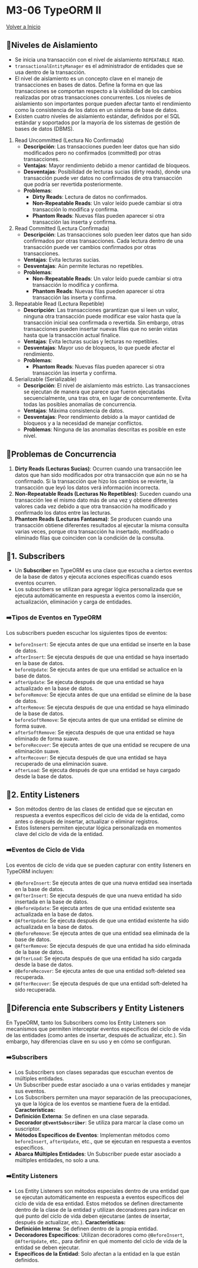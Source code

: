 # M3-06 TypeORM II

[Volver a Inicio](../README.md)

## 🎯Niveles de Aislamiento

- Se inicia una transacción con el nivel de aislamiento `REPEATABLE READ`.
- `transactionalEntityManager` es el administrador de entidades que se usa dentro de la transacción.
- El nivel de aislamiento es un concepto clave en el manejo de transacciones en bases de datos. Define la forma en que las transacciones se comportan respecto a la visibilidad de los cambios realizadas por otras transacciones concurrentes. Los niveles de aislamiento son importantes porque pueden afectar tanto el rendimiento como la consistencia de los datos en un sistema de base de datos.
- Existen cuatro niveles de aislamiento estándar, definidos por el SQL estándar y soportados por la mayoría de los sistemas de gestión de bases de datos (DBMS).

1. Read Uncommitted (Lectura No Confirmada)
   - **Descripción**: Las transacciones pueden leer datos que han sido modificados pero no confirmados (committed) por otras transacciones.
   - **Ventajas**: Mayor rendimiento debido a menor cantidad de bloqueos.
   - **Desventajas**: Posibilidad de lecturas sucias (dirty reads), donde una transacción puede ver datos no confirmados de otra transacción que podría ser revertida posteriormente.
   - **Problemas**:
     - **Dirty Reads**: Lectura de datos no confirmados.
     - **Non-Repeatable Reads**: Un valor leído puede cambiar si otra transacción lo modifica y confirma.
     - **Phantom Reads**: Nuevas filas pueden aparecer si otra transacción las inserta y confirma.
2. Read Committed (Lectura Confirmada)
   - **Descripción**: Las transacciones solo pueden leer datos que han sido confirmados por otras transacciones. Cada lectura dentro de una transacción puede ver cambios confirmados por otras transacciones.
   - **Ventajas**: Evita lecturas sucias.
   - **Desventajas**: Aún permite lecturas no repetibles.
   - **Problemas**:
     - **Non-Repeatable Reads**: Un valor leído puede cambiar si otra transacción lo modifica y confirma.
     - **Phantom Reads**: Nuevas filas pueden aparecer si otra transacción las inserta y confirma.
3. Repeatable Read (Lectura Repetible)
   - **Descripción**: Las transacciones garantizan que si leen un valor, ninguna otra transacción puede modificar ese valor hasta que la transacción inicial sea confirmada o revertida. Sin embargo, otras transacciones pueden insertar nuevas filas que no serán vistas hasta que la transacción actual finalice.
   - **Ventajas**: Evita lecturas sucias y lecturas no repetibles.
   - **Desventajas**: Mayor uso de bloqueos, lo que puede afectar el rendimiento.
   - **Problemas**:
     - **Phantom Reads**: Nuevas filas pueden aparecer si otra transacción las inserta y confirma.
4. Serializable (Serializable)
   - **Descripción**: El nivel de aislamiento más estricto. Las transacciones se ejecutan de manera que parece que fueron ejecutadas secuencialmente, una tras otra, en lugar de concurrentemente. Evita todas las posibles anomalías de concurrencia.
   - **Ventajas**: Máxima consistencia de datos.
   - **Desventajas**: Peor rendimiento debido a la mayor cantidad de bloqueos y a la necesidad de manejar conflictos.
   - **Problemas**: Ninguna de las anomalías descritas es posible en este nivel.

## 🎯Problemas de Concurrencia

1. **Dirty Reads (Lecturas Sucias)**: Ocurren cuando una transacción lee datos que han sido modificados por otra transacción que aún no se ha confirmado. Si la transacción que hizo los cambios se revierte, la transacción que leyó los datos verá información incorrecta.
2. **Non-Repeatable Reads (Lecturas No Repetibles)**: Suceden cuando una transacción lee el mismo dato más de una vez y obtiene diferentes valores cada vez debido a que otra transacción ha modificado y confirmado los datos entre las lecturas.
3. **Phantom Reads (Lecturas Fantasma)**: Se producen cuando una transacción obtiene diferentes resultados al ejecutar la misma consulta varias veces, porque otra transacción ha insertado, modificado o eliminado filas que coinciden con la condición de la consulta.

## 🎯1. Subscribers
- Un **Subscriber** en TypeORM es una clase que escucha a ciertos eventos de la base de datos y ejecuta acciones específicas cuando esos eventos ocurren.
- Los subscribers se utilizan para agregar lógica personalizada que se ejecuta automáticamente en respuesta a eventos como la inserción, actualización, eliminación y carga de entidades.

### ➡️Tipos de Eventos en TypeORM

Los subscribers pueden escuchar los siguientes tipos de eventos:

- `beforeInsert`: Se ejecuta antes de que una entidad se inserte en la base de datos.
- `afterInsert`: Se ejecuta después de que una entidad se haya insertado en la base de datos.
- `beforeUpdate`: Se ejecuta antes de que una entidad se actualice en la base de datos.
- `afterUpdate`: Se ejecuta después de que una entidad se haya actualizado en la base de datos.
- `beforeRemove`: Se ejecuta antes de que una entidad se elimine de la base de datos.
- `afterRemove`: Se ejecuta después de que una entidad se haya eliminado de la base de datos.
- `beforeSoftRemove`: Se ejecuta antes de que una entidad se elimine de forma suave.
- `afterSoftRemove`: Se ejecuta después de que una entidad se haya eliminado de forma suave.
- `beforeRecover`: Se ejecuta antes de que una entidad se recupere de una eliminación suave.
- `afterRecover`: Se ejecuta después de que una entidad se haya recuperado de una eliminación suave.
- `afterLoad`: Se ejecuta después de que una entidad se haya cargado desde la base de datos.

## 🎯2. Entity Listeners
- Son métodos dentro de las clases de entidad que se ejecutan en respuesta a eventos específicos del ciclo de vida de la entidad, como antes o después de insertar, actualizar o eliminar registros.
- Estos listeners permiten ejecutar lógica personalizada en momentos clave del ciclo de vida de la entidad.
  
### ➡️Eventos de Ciclo de Vida

Los eventos de ciclo de vida que se pueden capturar con entity listeners en TypeORM incluyen:

- `@BeforeInsert`: Se ejecuta antes de que una nueva entidad sea insertada en la base de datos.
- `@AfterInsert`: Se ejecuta después de que una nueva entidad ha sido insertada en la base de datos.
- `@BeforeUpdate`: Se ejecuta antes de que una entidad existente sea actualizada en la base de datos.
- `@AfterUpdate`: Se ejecuta después de que una entidad existente ha sido actualizada en la base de datos.
- `@BeforeRemove`: Se ejecuta antes de que una entidad sea eliminada de la base de datos.
- `@AfterRemove`: Se ejecuta después de que una entidad ha sido eliminada de la base de datos.
- `@AfterLoad`: Se ejecuta después de que una entidad ha sido cargada desde la base de datos.
- `@BeforeRecover`: Se ejecuta antes de que una entidad soft-deleted sea recuperada.
- `@AfterRecover`: Se ejecuta después de que una entidad soft-deleted ha sido recuperada.

## 🎯Diferencia ente Subscribers y Entity Listeners

En TypeORM, tanto los Subscribers como los Entity Listeners son mecanismos que permiten interceptar eventos específicos del ciclo de vida de las entidades (como antes de insertar, después de actualizar, etc.). Sin embargo, hay diferencias clave en su uso y en cómo se configuran.

### ➡️Subscribers

- Los Subscribers son clases separadas que escuchan eventos de múltiples entidades.
- Un Subscriber puede estar asociado a una o varias entidades y manejar sus eventos.
- Los Subscribers permiten una mayor separación de las preocupaciones, ya que la lógica de los eventos se mantiene fuera de la entidad.
  **Características:**
- **Definición Externa**: Se definen en una clase separada.
- **Decorador `@EventSubscriber`**: Se utiliza para marcar la clase como un suscriptor.
- **Métodos Específicos de Eventos**: Implementan métodos como `beforeInsert`, `afterUpdate`, etc., que se ejecutan en respuesta a eventos específicos.
- **Abarca Múltiples Entidades**: Un Subscriber puede estar asociado a múltiples entidades, no solo a una.

### ➡️Entity Listeners

- Los Entity Listeners son métodos especiales dentro de una entidad que se ejecutan automáticamente en respuesta a eventos específicos del ciclo de vida de esa entidad. Estos métodos se definen directamente dentro de la clase de la entidad y utilizan decoradores para indicar en qué punto del ciclo de vida deben ejecutarse (antes de insertar, después de actualizar, etc.).
  **Características:**
- **Definición Interna**: Se definen dentro de la propia entidad.
- **Decoradores Específicos**: Utilizan decoradores como `@BeforeInsert`, `@AfterUpdate`, etc., para definir en qué momento del ciclo de vida de la entidad se deben ejecutar.
- **Específicos de la Entidad**: Solo afectan a la entidad en la que están definidos.
